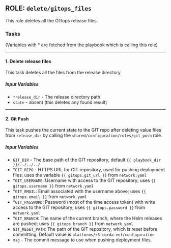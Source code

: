 ## ROLE: `delete/gitops_files`
This role deletes all the GITops release files.

### Tasks
(Variables with * are fetched from the playbook which is calling this role)

---

#### 1. Delete release files
This task deletes all the files from the release directory
##### Input Variables
- `*release_dir` - The release directory path
- `state` - absent (this deletes any found result)

---

#### 2. Git Push
This task pushes the current state to the GIT repo after deleting value files from `release_dir` by calling the `shared/configuration/roles/git_push` role.
##### Input Variables
- `GIT_DIR` - The base path of the GIT repository, default `{{ playbook_dir }}/../../../`
- *`GIT_REPO` - HTTPS URL for GIT repository, used for pushing deployment files; uses the variable `{{ gitops.git_url }}` from `network.yaml`
- *`GIT_USERNAME`: Username with access to the GIT repository; uses `{{ gitops.username }}` from `network.yaml`
- *`GIT_EMAIL`: Email associated with the username above; uses `{{ gitops.email }}` from `network.yaml`
- *`GIT_PASSWORD`: Password (most of the time access token) with write access to the GIT repository; uses `{{ gitops.password }}` from `network.yaml`
- *`GIT_BRANCH`: The name of the current branch, where the Helm releases are pushed; uses `{{ gitops.branch }}` from `network.yaml`
 - `GIT_RESET_PATH`: The path of the GIT repository, which is reset before committing. Default value is `platforms/r3-corda-ent/configuration`
 - `msg` - The commit message to use when pushing deployment files.
